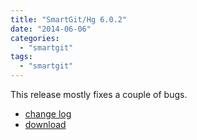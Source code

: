 ```yaml
---
title: "SmartGit/Hg 6.0.2"
date: "2014-06-06"
categories: 
  - "smartgit"
tags: 
  - "smartgit"
---
```


This release mostly fixes a couple of bugs.

- [change log](http://www.syntevo.com/smartgithg/changelog.txt)
- [download](http://www.syntevo.com/smartgithg/download)
